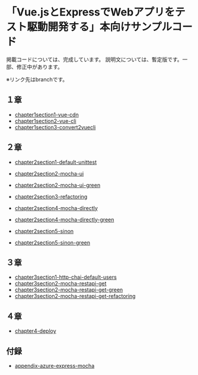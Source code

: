 # 「Vue.jsとExpressでWebアプリをテスト駆動開発する」本向けサンプルコード

掲載コードについては、完成しています。
説明文については、暫定版です。一部、修正中があります。

※リンク先はbranchです。

## １章

* [chapter1section1-vue-cdn](https://github.com/hoshimado/tbf07-sample/tree/chapter1section1-vue-cdn)
* [chapter1section2-vue-cli](https://github.com/hoshimado/tbf07-sample/tree/chapter1section2-vue-cli)
* [chapter1section3-convert2vuecli](https://github.com/hoshimado/tbf07-sample/tree/chapter1section3-convert2vuecli)

## ２章

* [chapter2section1-default-unittest](https://github.com/hoshimado/tbf07-sample/tree/chapter2section1-default-unittest)
* [chapter2section2-mocha-ui](https://github.com/hoshimado/tbf07-sample/tree/chapter2section2-mocha-ui)
* [chapter2section2-mocha-ui-green](https://github.com/hoshimado/tbf07-sample/tree/chapter2section2-mocha-ui-green)
* [chapter2section3-refactoring](https://github.com/hoshimado/tbf07-sample/tree/chapter2section3-refactoring)

* [chapter2section4-mocha-directly](https://github.com/hoshimado/tbf07-sample/tree/chapter2section4-mocha-directly)
* [chapter2section4-mocha-directly-green](https://github.com/hoshimado/tbf07-sample/tree/chapter2section4-mocha-directly-green)

* [chapter2section5-sinon](https://github.com/hoshimado/tbf07-sample/tree/chapter2section5-sinon)
* [chapter2section5-sinon-green](https://github.com/hoshimado/tbf07-sample/tree/chapter2section5-sinon-green)

## ３章

* [chapter3section1-http-chai-default-users](https://github.com/hoshimado/tbf07-sample/tree/chapter3section1-http-chai-default-users)
* [chapter3section2-mocha-restapi-get](https://github.com/hoshimado/tbf07-sample/tree/chapter3section2-mocha-restapi-get)
* [chapter3section2-mocha-restapi-get-green](https://github.com/hoshimado/tbf07-sample/tree/chapter3section2-mocha-restapi-get-green)
* [chapter3section2-mocha-restapi-get-refactoring](https://github.com/hoshimado/tbf07-sample/tree/chapter3section2-mocha-restapi-get-refactoring)

## ４章

* [chapter4-deploy](https://github.com/hoshimado/tbf07-sample/tree/chapter4-deploy)

## 付録

* [appendix-azure-express-mocha](https://github.com/hoshimado/tbf07-sample/tree/appendix-azure-express-mocha)




